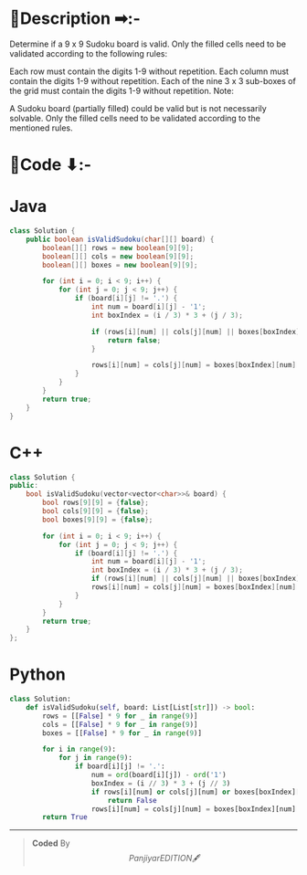 # 📍Description ➡:-
<!-- Describe your first thoughts on how to solve this problem. -->
Determine if a 9 x 9 Sudoku board is valid. Only the filled cells need to be validated according to the following rules:

Each row must contain the digits 1-9 without repetition.
Each column must contain the digits 1-9 without repetition.
Each of the nine 3 x 3 sub-boxes of the grid must contain the digits 1-9 without repetition.
Note:

A Sudoku board (partially filled) could be valid but is not necessarily solvable.
Only the filled cells need to be validated according to the mentioned rules.


# 📝Code ⬇:-


# Java
```java []
class Solution {
    public boolean isValidSudoku(char[][] board) {
        boolean[][] rows = new boolean[9][9];
        boolean[][] cols = new boolean[9][9];
        boolean[][] boxes = new boolean[9][9];

        for (int i = 0; i < 9; i++) {
            for (int j = 0; j < 9; j++) {
                if (board[i][j] != '.') {
                    int num = board[i][j] - '1';
                    int boxIndex = (i / 3) * 3 + (j / 3);

                    if (rows[i][num] || cols[j][num] || boxes[boxIndex][num]) {
                        return false;
                    }

                    rows[i][num] = cols[j][num] = boxes[boxIndex][num] = true;
                }
            }
        }
        return true;
    }
}

```

# C++
``` cpp []
class Solution {
public:
    bool isValidSudoku(vector<vector<char>>& board) {
        bool rows[9][9] = {false};
        bool cols[9][9] = {false};
        bool boxes[9][9] = {false};

        for (int i = 0; i < 9; i++) {
            for (int j = 0; j < 9; j++) {
                if (board[i][j] != '.') {
                    int num = board[i][j] - '1';
                    int boxIndex = (i / 3) * 3 + (j / 3);
                    if (rows[i][num] || cols[j][num] || boxes[boxIndex][num]) return false;
                    rows[i][num] = cols[j][num] = boxes[boxIndex][num] = true;
                }
            }
        }
        return true;
    }
};
```

# Python
``` python []
class Solution:
    def isValidSudoku(self, board: List[List[str]]) -> bool:
        rows = [[False] * 9 for _ in range(9)]
        cols = [[False] * 9 for _ in range(9)]
        boxes = [[False] * 9 for _ in range(9)]

        for i in range(9):
            for j in range(9):
                if board[i][j] != '.':
                    num = ord(board[i][j]) - ord('1')
                    boxIndex = (i // 3) * 3 + (j // 3)
                    if rows[i][num] or cols[j][num] or boxes[boxIndex][num]:
                        return False
                    rows[i][num] = cols[j][num] = boxes[boxIndex][num] = True
        return True  
```

---

>    **Coded** By $$Panjiyar EDITION 🖋  $$

               
